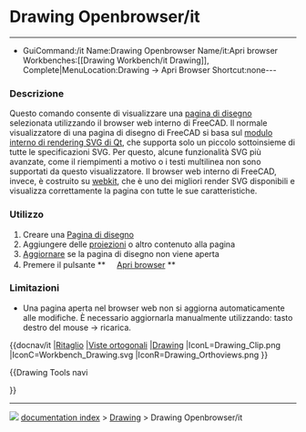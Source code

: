 # Drawing Openbrowser/it
---
- GuiCommand:/it   Name:Drawing Openbrowser   Name/it:Apri browser   Workbenches:[[Drawing Workbench/it   Drawing]], Complete|MenuLocation:Drawing → Apri Browser   Shortcut:none---

### Descrizione

Questo comando consente di visualizzare una [pagina di disegno](Drawing_Landscape_A3/it.md) selezionata utilizzando il browser web interno di FreeCAD. Il normale visualizzatore di una pagina di disegno di FreeCAD si basa sul [modulo interno di rendering SVG di Qt](http://qt-project.org/doc/qt-5.0/qtsvg/svgrendering.html), che supporta solo un piccolo sottoinsieme di tutte le specificazioni SVG. Per questo, alcune funzionalità SVG più avanzate, come il riempimenti a motivo o i testi multilinea non sono supportati da questo visualizzatore. Il browser web interno di FreeCAD, invece, è costruito su [webkit](http://en.wikipedia.org/wiki/WebKit), che è uno dei migliori render SVG disponibili e visualizza correttamente la pagina con tutte le sue caratteristiche.

### Utilizzo

1.  Creare una [Pagina di disegno](Drawing_Landscape_A3/it.md)
2.  Aggiungere delle [proiezioni](Drawing_View/it.md) o altro contenuto alla pagina
3.  [Aggiornare](Std_Refresh/it.md) se la pagina di disegno non viene aperta
4.  Premere il pulsante **<img src="images/Drawing_Openbrowser.png" width=16px> [Apri browser](Drawing_Openbrowser/it.md)
**

### Limitazioni

-   Una pagina aperta nel browser web non si aggiorna automaticamente alle modifiche. È necessario aggiornarla manualmente utilizzando: tasto destro del mouse → ricarica.


{{docnav/it
|[Ritaglio](Drawing_Clip/it.md)
|[Viste ortogonali](Drawing_Orthoviews/it.md)
|[Drawing](Drawing_Workbench/it.md)
|IconL=Drawing_Clip.png
|IconC=Workbench_Drawing.svg
|IconR=Drawing_Orthoviews.png
}}


{{Drawing Tools navi

}}



---
![](images/Button_right.svg) [documentation index](../README.md) > [Drawing](Category_Drawing.md) > Drawing Openbrowser/it
